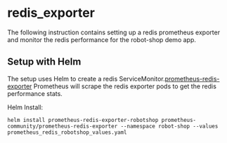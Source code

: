 # redis_exporter
The following instruction contains setting up a redis prometheus exporter and monitor the redis performance for the robot-shop demo app.


## Setup with Helm
The setup uses Helm to create a redis ServiceMonitor.[prometheus-redis-exporter](https://github.com/prometheus-community/helm-charts/tree/main/charts/prometheus-redis-exporter) Prometheus will scrape the redis exporter pods to get the redis performance stats.

Helm Install:
```
helm install prometheus-redis-exporter-robotshop prometheus-community/prometheus-redis-exporter --namespace robot-shop --values prometheus_redis_robotshop_values.yaml
```
